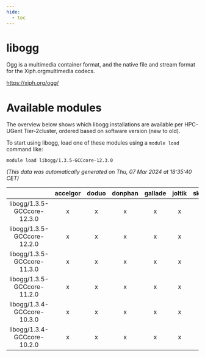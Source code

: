 ```yaml
---
hide:
  - toc
---
```


libogg
======


Ogg is a multimedia container format, and the native file and stream format for the Xiph.orgmultimedia codecs.

https://xiph.org/ogg/
# Available modules


The overview below shows which libogg installations are available per HPC-UGent Tier-2cluster, ordered based on software version (new to old).

To start using libogg, load one of these modules using a `module load` command like:

```shell
module load libogg/1.3.5-GCCcore-12.3.0
```

*(This data was automatically generated on Thu, 07 Mar 2024 at 18:35:40 CET)*  

| |accelgor|doduo|donphan|gallade|joltik|skitty|
| :---: | :---: | :---: | :---: | :---: | :---: | :---: |
|libogg/1.3.5-GCCcore-12.3.0|x|x|x|x|x|x|
|libogg/1.3.5-GCCcore-12.2.0|x|x|x|x|x|x|
|libogg/1.3.5-GCCcore-11.3.0|x|x|x|x|x|x|
|libogg/1.3.5-GCCcore-11.2.0|x|x|x|x|x|x|
|libogg/1.3.4-GCCcore-10.3.0|x|x|x|x|x|x|
|libogg/1.3.4-GCCcore-10.2.0|x|x|x|x|x|x|
